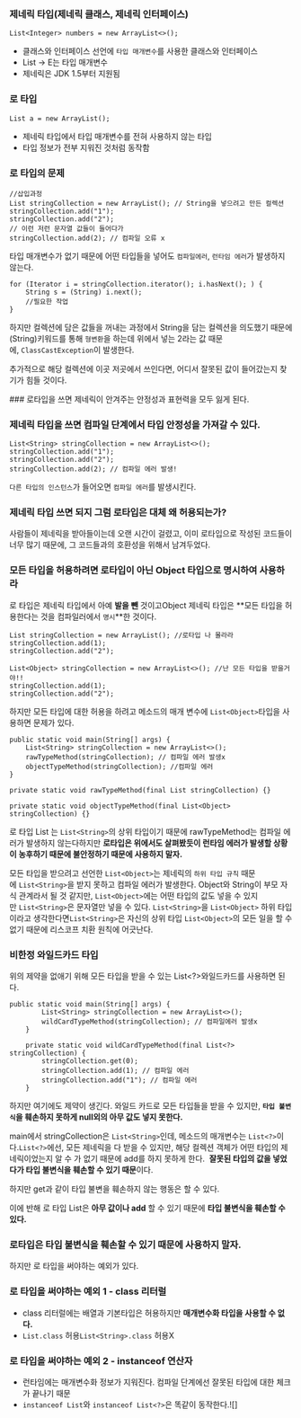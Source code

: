 ### 제네릭 타입(제네릭 클래스, 제네릭 인터페이스)

```
List<Integer> numbers = new ArrayList<>();
```

- 클래스와 인터페이스 선언에 `타입 매개변수`를 사용한 클래스와 인터페이스
- List → E는 타입 매개변수
- 제네릭은 JDK 1.5부터 지원됨

### 로 타입

```
List a = new ArrayList();
```

- 제네릭 타입에서 타입 매개변수를 전혀 사용하지 않는 타입
- 타입 정보가 전부 지워진 것처럼 동작함

### 로 타입의 문제

```
//삽입과정
List stringCollection = new ArrayList(); // String을 넣으려고 만든 컬렉션
stringCollection.add("1");
stringCollection.add("2");
// 이런 저런 문자열 값들이 들어다가
stringCollection.add(2); // 컴파일 오류 x
```

타입 매개변수가 없기 때문에 어떤 타입들을 넣어도 `컴파일에러`, `런타임 에러`가 발생하지 않는다.

```
for (Iterator i = stringCollection.iterator(); i.hasNext(); ) {
    String s = (String) i.next();
    //필요한 작업
}
```

하지만 컬렉션에 담은 값들을 꺼내는 과정에서 String을 담는 컬렉션을 의도했기 때문에 
(String)키워드를 통해 `형변환`을 하는데 위에서 넣는 2라는 값 때문에, `ClassCastException`이 발생한다.

추가적으로 해당 컬렉션에 이곳 저곳에서 쓰인다면, 어디서 잘못된 값이 들어갔는지 찾기가 힘들 것이다.

### 로타입을 쓰면 제네릭이 안겨주는 안정성과 표현력을 모두 잃게 된다.

### 제네릭 타입을 쓰면 컴파일 단계에서 타입 안정성을 가져갈 수 있다.

```
List<String> stringCollection = new ArrayList<>();
stringCollection.add("1");
stringCollection.add("2");
stringCollection.add(2); // 컴파일 에러 발생!
```

`다른 타입의 인스턴스`가 들어오면 `컴파일 에러`를 발생시킨다.

### 제네릭 타입 쓰면 되지 그럼 로타입은 대체 왜 허용되는가?

사람들이 제네릭을 받아들이는데 오랜 시간이 걸렸고, 이미 로타입으로 작성된 코드들이 너무 많기 때문에, 
그 코드들과의 호환성을 위해서 남겨두었다.

### 모든 타입을 허용하려면 로타입이 아닌 Object 타입으로 명시하여 사용하라

로 타입은 제네릭 타입에서 아예 **발을 뺀** 것이고Object 제네릭 타입은
**모든 타입을 허용한다는 것을 컴파일러에서 `명시`**한 것이다.

```
List stringCollection = new ArrayList(); //로타입 나 몰라라
stringCollection.add(1);
stringCollection.add("2");
```

```
List<Object> stringCollection = new ArrayList<>(); //난 모든 타입을 받을거야!!
stringCollection.add(1);
stringCollection.add("2");
```

하지만 모든 타입에 대한 허용을 하려고 메소드의 매개 변수에 `List<Object>`타입을 사용하면 문제가 있다.

```
public static void main(String[] args) {
    List<String> stringCollection = new ArrayList<>();
    rawTypeMethod(stringCollection); // 컴파일 에러 발생x
    objectTypeMethod(stringCollection); //컴파일 에러
}

private static void rawTypeMethod(final List stringCollection) {}

private static void objectTypeMethod(final List<Object> stringCollection) {}
```

로 타입 List 는 `List<String>`의 상위 타입이기 때문에 rawTypeMethod는 컴파일 에러가 발생하지 않는다하지만
**로타입은 위에서도 살펴봤듯이 런타임 에러가 발생할 상황이 농후하기 때문에 불안정하기 때문에 사용하지 말자.**

모든 타입을 받으려고 선언한 `List<Object>`는 제네릭의 `하위 타입 규칙` 때문에 `List<String>`을 받지 못하고
컴파일 에러가 발생한다. Object와 String이 부모 자식 관계라서 될 것 같지만,
`List<Object>`에는 어떤 타입의 값도 넣을 수 있지만 `List<String>`은 문자열만 넣을 수 있다.
`List<String>`을 `List<Object>` 하위 타입이라고 생각한다면`List<String>`은
자신의 상위 타입 `List<Object>`의 모든 일을 할 수 없기 때문에 리스코프 치환 원칙에 어긋난다.

### 비한정 와일드카드 타입

위의 제약을 없애기 위해 모든 타입을 받을 수 있는 List<?>와일드카드를 사용하면 된다.

```
public static void main(String[] args) {
        List<String> stringCollection = new ArrayList<>();
        wildCardTypeMethod(stringCollection); // 컴파일에러 발생x
    }

    private static void wildCardTypeMethod(final List<?> stringCollection) {
        stringCollection.get(0);
        stringCollection.add(1); // 컴파일 에러
        stringCollection.add("1"); // 컴파일 에러
    }
```

하지만 여기에도 제약이 생긴다. 와일드 카드로 모든 타입들을 받을 수 있지만,
**`타입 불변식`을 훼손하지 못하게 null외의 아무 값도 넣지 못한다.**

main에서 stringCollection은 `List<String>`인데, 메소드의 매개변수는 `List<?>`이다.`List<?>`에선, 
모든 제네릭을 다 받을 수 있지만, 해당 컬렉션 객체가 어떤 타입의 제네릭이었는지 알 수 가 없기 때문에 add를 하지 못하게 한다. 
**잘못된 타입의 값을 넣었다가 타입 불변식을 훼손할 수 있기 때문**이다.

하지만 get과 같이 타입 불변을 훼손하지 않는 행동은 할 수 있다.

이에 반해 로 타입 List은 **아무 값이나 add** 할 수 있기 때문에 **타입 불변식을 훼손할 수 있다.**

### 로타입은 타입 불변식을 훼손할 수 있기 때문에 사용하지 말자.

하지만 로 타입을 써야하는 예외가 있다.

### 로 타입을 써야하는 예외 1 - class 리터럴

- class 리터럴에는 배열과 기본타입은 허용하지만 **매개변수화 타입을 사용할 수 없다.**
- `List.class` 허용`List<String>.class` 허용X

### 로 타입을 써야하는 예외 2 - instanceof 연산자

- 런타임에는 매개변수화 정보가 지워진다. 컴파일 단계에선 잘못된 타입에 대한 체크가 끝나기 때문
- `instanceof List`와 `instanceof List<?>`은 똑같이 동작한다.![]
